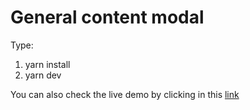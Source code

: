 # General content modal
 
Type:
<ol>
<li>yarn install</li>
<li>yarn dev</li>
</ol>

You can also check the live demo by clicking in this [link](https://general-content-modal.herokuapp.com/)

